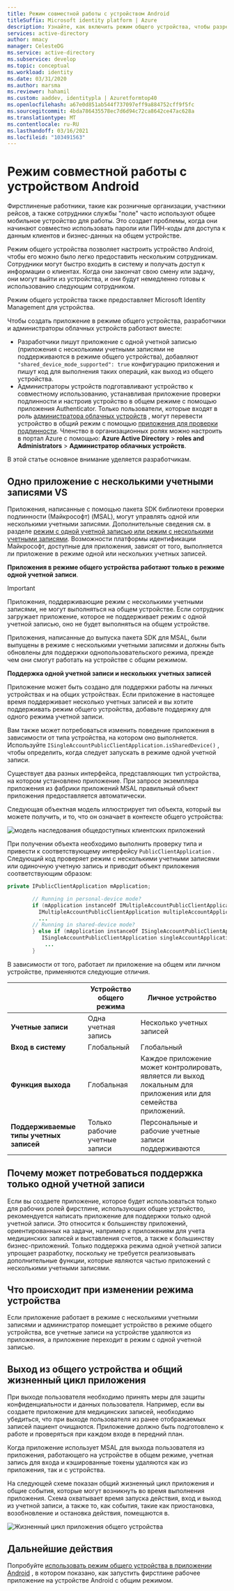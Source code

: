```yaml
---
title: Режим совместной работы с устройством Android
titleSuffix: Microsoft identity platform | Azure
description: Узнайте, как включить режим общего устройства, чтобы разрешить Фирстлине работникам совместно использовать устройство Android.
services: active-directory
author: mmacy
manager: CelesteDG
ms.service: active-directory
ms.subservice: develop
ms.topic: conceptual
ms.workload: identity
ms.date: 03/31/2020
ms.author: marsma
ms.reviewer: hahamil
ms.custom: aaddev, identitypla | Azuretformtop40
ms.openlocfilehash: a67e0d851ab544f737097eff9a884752cff9f5fc
ms.sourcegitcommit: 4bda786435578ec7d6d94c72ca8642ce47ac628a
ms.translationtype: MT
ms.contentlocale: ru-RU
ms.lasthandoff: 03/16/2021
ms.locfileid: "103491563"
---
```

# <a name="shared-device-mode-for-android-devices"></a>Режим совместной работы с устройством Android

Фирстлиненые работники, такие как розничные организации, участники рейсов, а также сотрудники службы "поле" часто используют общее мобильное устройство для работы. Это создает проблемы, когда они начинают совместно использовать пароли или ПИН-коды для доступа к данным клиентов и бизнес-данных на общем устройстве.

Режим общего устройства позволяет настроить устройство Android, чтобы его можно было легко предоставить нескольким сотрудникам. Сотрудники могут быстро входить в систему и получать доступ к информации о клиентах. Когда они закончат свою смену или задачу, они могут выйти из устройства, и они будут немедленно готовы к использованию следующим сотрудником.

Режим общего устройства также предоставляет Microsoft Identity Management для устройства.

Чтобы создать приложение в режиме общего устройства, разработчики и администраторы облачных устройств работают вместе:

- Разработчики пишут приложение с одной учетной записью (приложения с несколькими учетными записями не поддерживаются в режиме общего устройства), добавляют `"shared_device_mode_supported": true` конфигурацию приложения и пишут код для выполнения таких операций, как выход из общего устройства.
- Администраторы устройств подготавливают устройство к совместному использованию, устанавливая приложение проверки подлинности и настроив устройство в общем режиме с помощью приложения Authenticator. Только пользователи, которые входят в роль [администратора облачных устройств](../roles/permissions-reference.md#cloud-device-administrator) , могут перевести устройство в общий режим с помощью [приложения для проверки подлинности](../user-help/user-help-auth-app-overview.md). Членство в организационных ролях можно настроить в портал Azure с помощью: **Azure Active Directory**  >  **roles and Administrators**  >  **Администратор облачных устройств**.

 В этой статье основное внимание уделяется разработчикам.

## <a name="single-vs-multiple-account-applications"></a>Одно приложение с несколькими учетными записями VS

Приложения, написанные с помощью пакета SDK библиотеки проверки подлинности (Майкрософт) (MSAL), могут управлять одной или несколькими учетными записями. Дополнительные сведения см. в разделе [режим с одной учетной записью или режим с несколькими учетными записями](single-multi-account.md). Возможности платформы идентификации Майкрософт, доступные для приложения, зависят от того, выполняется ли приложение в режиме одной или нескольких учетных записей.

**Приложения в режиме общего устройства работают только в режиме одной учетной записи**.

> [!IMPORTANT]
> Приложения, поддерживающие режим с несколькими учетными записями, не могут выполняться на общем устройстве. Если сотрудник загружает приложение, которое не поддерживает режим с одной учетной записью, оно не будет выполняться на общем устройстве.
>
> Приложения, написанные до выпуска пакета SDK для MSAL, были выпущены в режиме с несколькими учетными записями и должны быть обновлены для поддержки однопользовательского режима, прежде чем они смогут работать на устройстве с общим режимом.

**Поддержка одной учетной записи и нескольких учетных записей**

Приложение может быть создано для поддержки работы на личных устройствах и на общих устройствах. Если приложение в настоящее время поддерживает несколько учетных записей и вы хотите поддерживать режим общего устройства, добавьте поддержку для одного режима учетной записи.

Вам также может потребоваться изменить поведение приложения в зависимости от типа устройства, на котором оно выполняется. Используйте `ISingleAccountPublicClientApplication.isSharedDevice()` , чтобы определить, когда следует запускать в режиме одной учетной записи.

Существует два разных интерфейса, представляющих тип устройства, на котором установлено приложение. При запросе экземпляра приложения из фабрики приложений MSAL правильный объект приложения предоставляется автоматически.

Следующая объектная модель иллюстрирует тип объекта, который вы можете получить, и то, что он означает в контексте общего устройства:

![модель наследования общедоступных клиентских приложений](media/v2-shared-device-mode/ipublic-client-app-inheritance.png)

При получении объекта необходимо выполнить проверку типа и привести к соответствующему интерфейсу `PublicClientApplication` . Следующий код проверяет режим с несколькими учетными записями или одиночную учетную запись и приводит объект приложения соответствующим образом:

```java
private IPublicClientApplication mApplication;

        // Running in personal-device mode?
        if (mApplication instanceOf IMultipleAccountPublicClientApplication) {
          IMultipleAccountPublicClientApplication multipleAccountApplication = (IMultipleAccountPublicClientApplication) mApplication;
          ...
        // Running in shared-device mode?
        } else if (mApplication instanceOf ISingleAccountPublicClientApplication) {
           ISingleAccountPublicClientApplication singleAccountApplication = (ISingleAccountPublicClientApplication) mApplication;
            ...
        }
```

В зависимости от того, работает ли приложение на общем или личном устройстве, применяются следующие отличия.

|  | Устройство общего режима  | Личное устройство |
|---------|---------|---------|
| **Учетные записи**     | Одна учетная запись | Несколько учетных записей |
| **Вход в систему** | Глобальный | Глобальный |
| **Функция выхода** | Глобальная | Каждое приложение может контролировать, является ли выход локальным для приложения или для семейства приложений. |
| **Поддерживаемые типы учетных записей** | Только рабочие учетные записи | Персональные и рабочие учетные записи поддерживаются  |

## <a name="why-you-may-want-to-only-support-single-account-mode"></a>Почему может потребоваться поддержка только одной учетной записи

Если вы создаете приложение, которое будет использоваться только для рабочих ролей фирстлине, использующих общее устройство, рекомендуется написать приложение для поддержки только одной учетной записи. Это относится к большинству приложений, ориентированных на задачи, например к приложениям для учета медицинских записей и выставления счетов, а также к большинству бизнес-приложений. Только поддержка режима одной учетной записи упрощает разработку, поскольку не требуется реализовывать дополнительные функции, которые являются частью приложений с несколькими учетными записями.

## <a name="what-happens-when-the-device-mode-changes"></a>Что происходит при изменении режима устройства

Если приложение работает в режиме с несколькими учетными записями и администратор помещает устройство в режиме общего устройства, все учетные записи на устройстве удаляются из приложения, а приложение переходит в режим с одной учетной записью.

## <a name="shared-device-sign-out-and-the-overall-app-lifecycle"></a>Выход из общего устройства и общий жизненный цикл приложения

При выходе пользователя необходимо принять меры для защиты конфиденциальности и данных пользователя. Например, если вы создаете приложение для медицинских записей, необходимо убедиться, что при выходе пользователя из ранее отображаемых записей пациент очищаются. Приложение должно быть подготовлено к работе и проверяться при каждом входе в передний план.

Когда приложение использует MSAL для выхода пользователя из приложения, работающего на устройстве в общем режиме, учетная запись для входа и кэшированные токены удаляются как из приложения, так и с устройства.

На следующей схеме показан общий жизненный цикл приложения и общие события, которые могут возникнуть во время выполнения приложения. Схема охватывает время запуска действия, вход и выход из учетной записи, а также то, как события, такие как приостановка, возобновление и остановка действия, помещаются в.

![Жизненный цикл приложения общего устройства](media/v2-shared-device-mode/lifecycle.png)

## <a name="next-steps"></a>Дальнейшие действия

Попробуйте [использовать режим общего устройства в приложении Android](tutorial-v2-shared-device-mode.md) , в котором показано, как запустить фирстлине рабочее приложение на устройстве Android с общим режимом.
